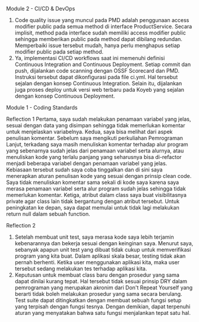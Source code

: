 Module 2 - CI/CD & DevOps

1. Code quality issue yang muncul pada PMD adalah penggunaan access modifier public pada semua method di interface ProductService. Secara implisit, method pada interface sudah memiliki access modifier public sehingga memberikan public pada method dapat dibilang redundan. Memperbaiki issue tersebut mudah, hanya perlu menghapus setiap modifier public pada setiap method.
2. Ya, implementasi CI/CD workflows saat ini memenuhi definisi Continuous Integration and Continuous Deployment. Setiap commit dan push, dijalankan code scanning dengan OSSF Scorecard dan PMD. Instruksi tersebut dapat dikonfigurasi pada file ci.yml. Hal tersebut sejalan dengan konsep Continuous Integration. Selain itu, dijalankan juga proses deploy untuk versi web terbaru pada Koyeb yang sejalan dengan konsep Continuous Deployment.

Module 1 - Coding Standards

Reflection 1
Pertama, saya sudah melakukan penamaan variabel yang jelas, sesuai dengan data yang disimpan sehingga tidak memerlukan komentar untuk menjelaskan variabelnya.
Kedua, saya bisa melihat dari aspek penulisan komentar. Sebelum saya mengikuti perkuliahan Pemrograman Lanjut, terkadang saya masih menuliskan komentar terhadap alur program yang sebenarnya sudah jelas dari penamaan variabel serta alurnya, atau menuliskan kode yang terlalu panjang yang seharusnya bisa di-refactor menjadi beberapa variabel dengan penamaan variabel yang jelas. Kebiasaan tersebut sudah saya coba tinggalkan dan di sini saya menerapkan aturan penulisan kode yang sesuai dengan prinsip clean code. Saya tidak menuliskan komentar sama sekali di kode saya karena saya merasa penamaan variabel serta alur program sudah jelas sehingga tidak memerlukan komentar.
Ketiga, atribut dalam class saya buat visibilitasnya private agar class lain tidak bergantung dengan atribut tersebut.
Untuk peningkatan ke depan, saya dapat memulai untuk tidak lagi melakukan return null dalam sebuah function.

Reflection 2
1. Setelah membuat unit test, saya merasa kode saya lebih terjamin kebenarannya dan bekerja sesuai dengan keinginan saya. Menurut saya, sebanyak apapun unit test yang dibuat tidak cukup untuk memverifikasi program yang kita buat. Dalam aplikasi skala besar, testing tidak akan pernah berhenti. Ketika user menggunakan aplikasi kita, maka user tersebut sedang melakukan tes terhadap aplikasi kita.
2. Keputusan untuk membuat class baru dengan prosedur yang sama dapat dinilai kurang tepat. Hal tersebut tidak sesuai prinsip DRY dalam pemrograman yang merupakan akronim dari Don't Repeat Yourself yang berarti tidak boleh melakukan prosedur yang sama secara berulang. Test suite dapat ditingkatkan dengan membuat sebuah fungsi setup yang terpisah dengan fungsi tesnya. Dengan demikian, dapat terpenuhi aturan yang menyatakan bahwa satu fungsi menjalankan tepat satu hal.
